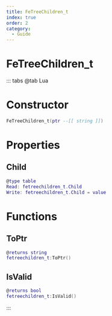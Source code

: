 ```yaml
---
title: FeTreeChildren_t
index: true
order: 2
category:
  - Guide
---
```


# FeTreeChildren_t

::: tabs
@tab Lua
# Constructor
```lua
FeTreeChildren_t(ptr --[[ string ]])
```
# Properties
## Child 
```lua
@type table
Read: fetreechildren_t.Child
Write: fetreechildren_t.Child = value
```
# Functions
## ToPtr
```lua
@returns string
fetreechildren_t:ToPtr()
```
## IsValid
```lua
@returns bool
fetreechildren_t:IsValid()
```

:::